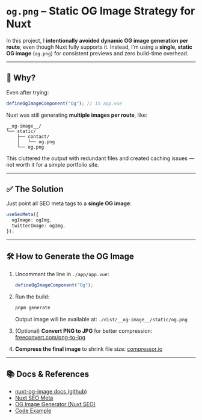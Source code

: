 # `og.png` – Static OG Image Strategy for Nuxt

In this project, I **intentionally avoided dynamic OG image generation per route**, even though Nuxt fully supports it. Instead, I’m using a **single, static OG image** (`og.png`) for consistent previews and zero build-time overhead.

---

## 🧠 Why?

Even after trying:

```ts
defineOgImageComponent("Og"); // in app.vue
```

Nuxt was still generating **multiple images per route**, like:

```
__og-image__/
└── static/
    ├── contact/
    │   └── og.png
    └── og.png
```

This cluttered the output with redundant files and created caching issues — not worth it for a simple portfolio site.

---

## ✅ The Solution

Just point all SEO meta tags to a **single OG image**:

```ts
useSeoMeta({
  ogImage: ogImg,
  twitterImage: ogImg,
});
```

---

## 🛠 How to Generate the OG Image

1. Uncomment the line in `./app/app.vue`:

   ```ts
   defineOgImageComponent("Og");
   ```

2. Run the build:

   ```bash
   pnpm generate
   ```

   Output image will be available at:
   `./dist/__og-image__/static/og.png`

3. (Optional) **Convert PNG to JPG** for better compression:
   [freeconvert.com/png-to-jpg](https://www.freeconvert.com/png-to-jpg)

4. **Compress the final image** to shrink file size:
   [compressor.io](https://compressor.io/)

---

## 📚 Docs & References

- [nuxt-og-image docs (github)](https://github.com/harlan-zw/nuxt-og-image)
- [Nuxt SEO Meta](https://nuxt.com/docs/getting-started/seo-meta)
- [OG Image Generator (Nuxt SEO)](https://nuxtseo.com/docs/og-image/getting-started/introduction)
- [Code Example](https://stackblitz.com/edit/nuxt-starter-pxs3wk?file=pages%2Findex.vue)
